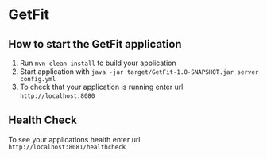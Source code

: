 # GetFit

How to start the GetFit application
---

1. Run `mvn clean install` to build your application
1. Start application with `java -jar target/GetFit-1.0-SNAPSHOT.jar server config.yml`
1. To check that your application is running enter url `http://localhost:8080`

Health Check
---

To see your applications health enter url `http://localhost:8081/healthcheck`
